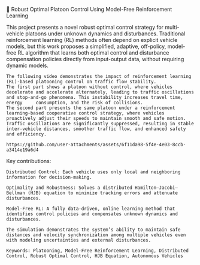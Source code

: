 🚗 Robust Optimal Platoon Control Using Model-Free Reinforcement Learning

This project presents a novel robust optimal control strategy for multi-vehicle platoons under unknown dynamics and disturbances.
Traditional reinforcement learning (RL) methods often depend on explicit vehicle models, but this work proposes a simplified, adaptive, off-policy, model-free RL algorithm that learns both optimal control and disturbance compensation policies directly from input-output data, without requiring dynamic models.

    The following video demonstrates the impact of reinforcement learning (RL)-based platooning control on traffic flow stability.
    The first part shows a platoon without control, where vehicles decelerate and accelerate alternately, leading to traffic oscillations and stop-and-go phenomena. This instability increases travel time, energy     consumption, and the risk of collisions.
    The second part presents the same platoon under a reinforcement learning-based cooperative control strategy, where vehicles proactively adjust their speeds to maintain smooth and safe motion. 
    Traffic oscillations are significantly suppressed, resulting in stable inter-vehicle distances, smoother traffic flow, and enhanced safety and efficiency.
    
    https://github.com/user-attachments/assets/6f11da98-5f4e-4e03-8ccb-a3414e19a6d4
    
Key contributions:

    Distributed Control: Each vehicle uses only local and neighboring information for decision-making.

    Optimality and Robustness: Solves a distributed Hamilton–Jacobi–Bellman (HJB) equation to minimize tracking errors and attenuate disturbances.

    Model-Free RL: A fully data-driven, online learning method that identifies control policies and compensates unknown dynamics and disturbances.
    
    The simulation demonstrates the system’s ability to maintain safe distances and velocity synchronization among multiple vehicles even with modeling uncertainties and external disturbances.

    Keywords: Platooning, Model-Free Reinforcement Learning, Distributed Control, Robust Optimal Control, HJB Equation, Autonomous Vehicles
 


   
    

